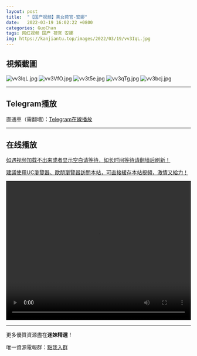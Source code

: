 ```yaml
---
layout: post
title:  "【国产视频】美女荷官-安娜"
date:   2022-03-19 16:02:22 +0800
categories: GuoChan
tags: 网红视频 国产 荷官 安娜
img: https://kanjiantu.top/images/2022/03/19/vv3IqL.jpg
---
```



## 視頻截圖

![vv3IqL.jpg](https://kanjiantu.top/images/2022/03/19/vv3IqL.jpg)
![vv3VfO.jpg](https://kanjiantu.top/images/2022/03/19/vv3VfO.jpg)
![vv3t5e.jpg](https://kanjiantu.top/images/2022/03/19/vv3t5e.jpg)
![vv3qTg.jpg](https://kanjiantu.top/images/2022/03/19/vv3qTg.jpg)
![vv3bcj.jpg](https://kanjiantu.top/images/2022/03/19/vv3bcj.jpg)

* * *
## Telegram播放

直通車（需翻墻)：[Telegram在線播放](https://t.me/mimeijingxuan/209)

* * *
## 在线播放
<u>如遇视频加载不出来或者显示空白请等待，如长时间等待请翻墙后刷新！</u>

<u>建議使用UC瀏覽器、歐朋瀏覽器訪問本站，可直接緩存本站視頻，激情又給力！</u>
<center><video src="https://cdn.publer.io/uploads/tmp/1648499699-23799-0984-5201/9a9e09b5c73a235f99199ddfc96ca47a.mp4" width="100%" height="380px" controls="controls"></video></center>


* * *
更多優質資源盡在**迷妹精選**！

唯一資源電報群：[點我入群](https://t.me/mimeijingxuan)


